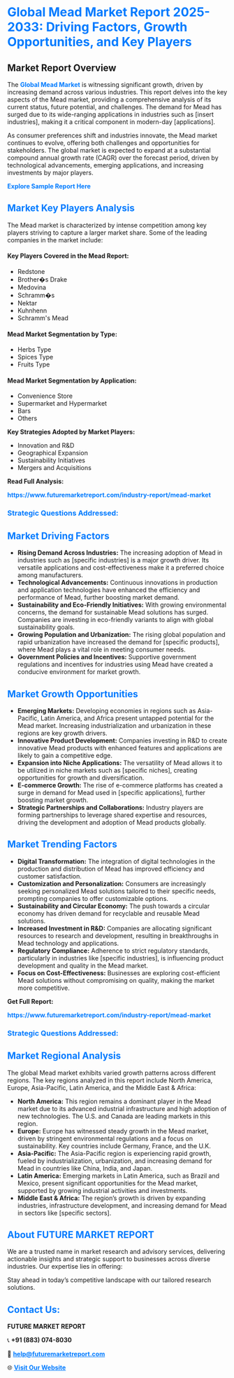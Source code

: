 <h1 style="color: #007BFF;">Global Mead Market Report 2025-2033: Driving Factors, Growth Opportunities, and Key Players</h1>

<section id="overview">
<h2>Market Report Overview</h2>
<p>The <a href="https://www.futuremarketreport.com/industry-report/mead-market" style="color: #007BFF; text-decoration: none;"><strong>Global Mead Market</strong></a> is witnessing significant growth, driven by increasing demand across various industries. This report delves into the key aspects of the Mead market, providing a comprehensive analysis of its current status, future potential, and challenges. The demand for Mead has surged due to its wide-ranging applications in industries such as [insert industries], making it a critical component in modern-day [applications].</p>
<p>As consumer preferences shift and industries innovate, the Mead market continues to evolve, offering both challenges and opportunities for stakeholders. The global market is expected to expand at a substantial compound annual growth rate (CAGR) over the forecast period, driven by technological advancements, emerging applications, and increasing investments by major players.</p>
</section>

<section id="overview">
<p><a href="https://www.futuremarketreport.com/request-sample/reportId=43535" style="color: #007BFF; text-decoration: none;"><strong>Explore Sample Report Here</strong></a></p>
</section>

<section id="key-players">
<h2 style="color: #007BFF;">Market Key Players Analysis</h2>
<p>The Mead market is characterized by intense competition among key players striving to capture a larger market share. Some of the leading companies in the market include:</p>
<h4>Key Players Covered in the Mead Report:</h4>
<ul><li>Redstone</li><li>Brother�s Drake</li><li>Medovina</li><li>Schramm�s</li><li>Nektar</li><li>Kuhnhenn</li><li>Schramm&#039;s Mead</li></ul>
<h4>Mead Market Segmentation by Type:</h4>
<ul><li>Herbs Type</li><li>Spices Type</li><li>Fruits Type</li></ul>

<h4>Mead Market Segmentation by Application:</h4>
<ul><li>Convenience Store</li><li>Supermarket and Hypermarket</li><li>Bars</li><li>Others</li></ul>
<p><strong>Key Strategies Adopted by Market Players:</strong></p>
<ul>
<li>Innovation and R&D</li>
<li>Geographical Expansion</li>
<li>Sustainability Initiatives</li>
<li>Mergers and Acquisitions</li>
</ul>
</section>

<section>
<p><strong>Read Full Analysis: </strong></p><a href="https://www.futuremarketreport.com/industry-report/mead-market" style="color: #007BFF; text-decoration: none;"><strong>https://www.futuremarketreport.com/industry-report/mead-market</strong></a>
<h3 style="color: #007BFF;">Strategic Questions Addressed:</h3>
</section>

<section id="driving-factors">
<h2 style="color: #007BFF;">Market Driving Factors</h2>
<ul>
<li><strong>Rising Demand Across Industries:</strong> The increasing adoption of Mead in industries such as [specific industries] is a major growth driver. Its versatile applications and cost-effectiveness make it a preferred choice among manufacturers.</li>
<li><strong>Technological Advancements:</strong> Continuous innovations in production and application technologies have enhanced the efficiency and performance of Mead, further boosting market demand.</li>
<li><strong>Sustainability and Eco-Friendly Initiatives:</strong> With growing environmental concerns, the demand for sustainable Mead solutions has surged. Companies are investing in eco-friendly variants to align with global sustainability goals.</li>
<li><strong>Growing Population and Urbanization:</strong> The rising global population and rapid urbanization have increased the demand for [specific products], where Mead plays a vital role in meeting consumer needs.</li>
<li><strong>Government Policies and Incentives:</strong> Supportive government regulations and incentives for industries using Mead have created a conducive environment for market growth.</li>
</ul>
</section>

<section id="growth-opportunities">
<h2 style="color: #007BFF;">Market Growth Opportunities</h2>
<ul>
<li><strong>Emerging Markets:</strong> Developing economies in regions such as Asia-Pacific, Latin America, and Africa present untapped potential for the Mead market. Increasing industrialization and urbanization in these regions are key growth drivers.</li>
<li><strong>Innovative Product Development:</strong> Companies investing in R&D to create innovative Mead products with enhanced features and applications are likely to gain a competitive edge.</li>
<li><strong>Expansion into Niche Applications:</strong> The versatility of Mead allows it to be utilized in niche markets such as [specific niches], creating opportunities for growth and diversification.</li>
<li><strong>E-commerce Growth:</strong> The rise of e-commerce platforms has created a surge in demand for Mead used in [specific applications], further boosting market growth.</li>
<li><strong>Strategic Partnerships and Collaborations:</strong> Industry players are forming partnerships to leverage shared expertise and resources, driving the development and adoption of Mead products globally.</li>
</ul>
</section>

<section id="trending-factors">
<h2 style="color: #007BFF;">Market Trending Factors</h2>
<ul>
<li><strong>Digital Transformation:</strong> The integration of digital technologies in the production and distribution of Mead has improved efficiency and customer satisfaction.</li>
<li><strong>Customization and Personalization:</strong> Consumers are increasingly seeking personalized Mead solutions tailored to their specific needs, prompting companies to offer customizable options.</li>
<li><strong>Sustainability and Circular Economy:</strong> The push towards a circular economy has driven demand for recyclable and reusable Mead solutions.</li>
<li><strong>Increased Investment in R&D:</strong> Companies are allocating significant resources to research and development, resulting in breakthroughs in Mead technology and applications.</li>
<li><strong>Regulatory Compliance:</strong> Adherence to strict regulatory standards, particularly in industries like [specific industries], is influencing product development and quality in the Mead market.</li>
<li><strong>Focus on Cost-Effectiveness:</strong> Businesses are exploring cost-efficient Mead solutions without compromising on quality, making the market more competitive.</li>
</ul>
</section>

<section>
<p><strong>Get Full Report: </strong></p><a href="https://www.futuremarketreport.com/industry-report/mead-market" style="color: #007BFF; text-decoration: none;"><strong>https://www.futuremarketreport.com/industry-report/mead-market</strong></a>
<h3 style="color: #007BFF;">Strategic Questions Addressed:</h3>
</section>


<section id="regional-analysis">
<h2 style="color: #007BFF;">Market Regional Analysis</h2>
<p>The global Mead market exhibits varied growth patterns across different regions. The key regions analyzed in this report include North America, Europe, Asia-Pacific, Latin America, and the Middle East & Africa:</p>
<ul>
<li><strong>North America:</strong> This region remains a dominant player in the Mead market due to its advanced industrial infrastructure and high adoption of new technologies. The U.S. and Canada are leading markets in this region.</li>
<li><strong>Europe:</strong> Europe has witnessed steady growth in the Mead market, driven by stringent environmental regulations and a focus on sustainability. Key countries include Germany, France, and the U.K.</li>
<li><strong>Asia-Pacific:</strong> The Asia-Pacific region is experiencing rapid growth, fueled by industrialization, urbanization, and increasing demand for Mead in countries like China, India, and Japan.</li>
<li><strong>Latin America:</strong> Emerging markets in Latin America, such as Brazil and Mexico, present significant opportunities for the Mead market, supported by growing industrial activities and investments.</li>
<li><strong>Middle East & Africa:</strong> The region’s growth is driven by expanding industries, infrastructure development, and increasing demand for Mead in sectors like [specific sectors].</li>
</ul>
</section>

<footer>
<h2 style="color: #007BFF;">About FUTURE MARKET REPORT</h2>
<p>We are a trusted name in market research and advisory services, delivering actionable insights and strategic support to businesses across diverse industries. Our expertise lies in offering:</p>

<p>Stay ahead in today’s competitive landscape with our tailored research solutions.</p>

<h2 style="color: #007BFF;">Contact Us:</h2>
<p><strong>FUTURE MARKET REPORT</strong></p>
<p>📞 <strong>+91 (883) 074-8030</strong></p>
<p>📧 <strong><a href="mailto:help@futuremarketreport.com" style="color: #007BFF;">help@futuremarketreport.com</a></strong></p>
<p>🌐 <strong><a href="https://www.futuremarketreport.com/" style="color: #007BFF;">Visit Our Website</a></strong></p>
</footer>